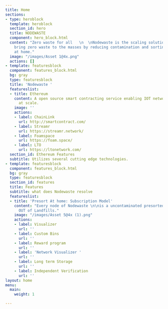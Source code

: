 ```yaml
---
title: Home
sections:
- type: heroblock
  template: heroblock
  section_id: hero
  title: NODEWASTE
  component: hero_block.html
  content: "Zero waste for all   \n  \nNodewaste is the scaling solution needed to
    bring zero waste to the masses by reducing contamination and sorting completely
    at home."
  image: "/images/Asset 1@4x.png"
  actions: []
- template: featuresblock
  component: features_block.html
  bg: gray
  type: featuresblock
  title: 'Nodewaste '
  featureslist:
  - title: Ethereum
    content: A open source smart contracting service enabling IOT network solutions
      at scale.
    image: ''
    actions:
    - label: ChainLink
      url: http://smartcontract.com/
    - label: Streamr
      url: https://streamr.network/
    - label: Foamspace
      url: https://foam.space/
    - label: LTO
      url: https://ltonetwork.com/
  section_id: Ethereum Features
  subtitle: Utilizes several cutting edge technologies.
- template: featuresblock
  component: features_block.html
  bg: gray
  type: featuresblock
  section_id: features
  title: Features
  subtitle: what does Nodewaste resolve
  featureslist:
  - title: 'Presort At home: Subscription Model'
    content: "Every node of Nodewaste \n\nis a uncontaminated presorted supply chain
      OUT of Landfills."
    image: "/images/Asset 5@4x (1).png"
    actions:
    - label: Visualizer
      url: ''
    - label: Custom Bins
      url: ''
    - label: Reward program
      url: ''
    - label: 'Network Visualizer '
      url: ''
    - label: Long term Storage
      url: ''
    - label: Independent Verification
      url: ''
layout: home
menu:
  main:
    weight: 1

---
```

